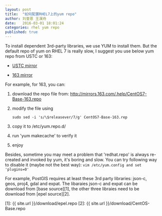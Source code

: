 ```yaml
---
layout: post
title:  "如何配置RHEL7上的yum repo"
author: 刘奎恩 王淏舟
date:   2016-03-01 18:01:24
categories: rhel yum repo
published: true
---
```


To install dependent 3rd-party libraries, we use YUM to install them. But the default
repo of yum on RHEL 7 is really slow, I suggest you use below yum repo from USTC or
163:

* [USTC mirror](https://lug.ustc.edu.cn/wiki/mirrors/help/centos)

* [163 mirror](http://mirrors.163.com/.help/centos.html)

For example, for 163, you can:
1. download the repo file from: http://mirrors.163.com/.help/CentOS7-Base-163.repo

2. modify the file using
   ```
   sudo sed -i 's/\$releasever/7/g' CentOS7-Base-163.rep
   ```

3. copy it to /etc/yum.repo.d/

4. run 'yum makecache' to verify it

5. enjoy

Besides, sometime you may meet a problem that 'redhat.repo' is always re-created
and invoked by yum, it's boring and slow. You can try following way to disable
it (maybe not the best way):
	```
	vim /etc/yum.config and set 'plugins=0'
	```


For example, PostGIS requires at least these 3rd party libraries: json-c, geos, proj4, gdal and expat. The libaraies json-c and expat can be download from [base source][1], the other three
libraies need to be download from [epel source][2].


[1]: {{ site.url }}/download/epel.repo
[2]: {{ site.url }}/download/CentOS-Base.repo
